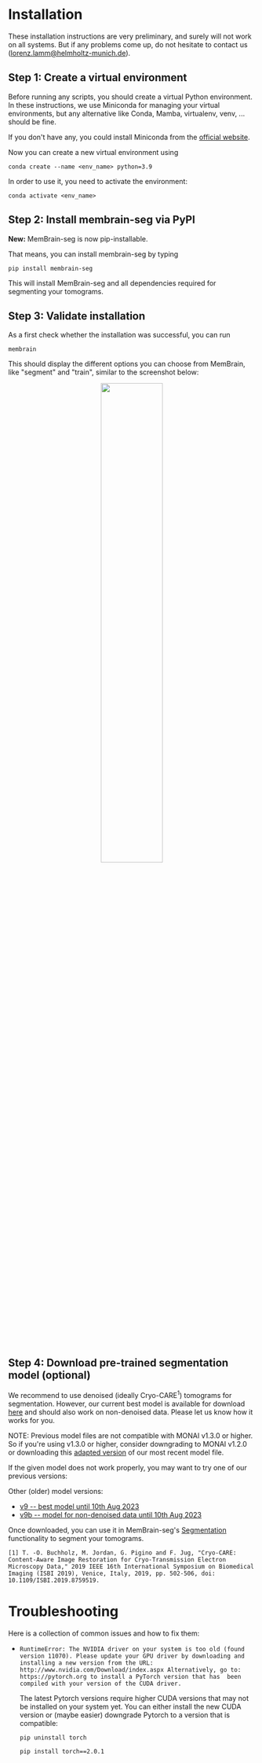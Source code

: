# Installation

These installation instructions are very preliminary, and surely will not work on all systems.
But if any problems come up, do not hesitate to contact us (lorenz.lamm@helmholtz-munich.de).

## Step 1: Create a virtual environment
Before running any scripts, you should create a virtual Python environment.
In these instructions, we use Miniconda for managing your virtual environments,
but any alternative like Conda, Mamba, virtualenv, venv, ... should be fine.

If you don't have any, you could install Miniconda from the [official website](https://docs.conda.io/en/latest/miniconda.html).

Now you can create a new virtual environment using
```shell
conda create --name <env_name> python=3.9
```

In order to use it, you need to activate the environment:
```shell
conda activate <env_name>
```


## Step 2: Install membrain-seg via PyPI

**New:** MemBrain-seg is now pip-installable. <br>

That means, you can install membrain-seg by typing
```shell
pip install membrain-seg
```
This will install MemBrain-seg and all dependencies required for segmenting your tomograms.

## Step 3: Validate installation
As a first check whether the installation was successful, you can run
```shell
membrain
```
This should display the different options you can choose from MemBrain, like "segment" and "train", similar to the screenshot below:


<p align="center" width="100%">
    <img width="50%" src="https://user-images.githubusercontent.com/34575029/250504233-d7e49aef-e783-45fb-b04e-8736b1af7d6e.png">
</p>

## Step 4: Download pre-trained segmentation model (optional)
We recommend to use denoised (ideally Cryo-CARE<sup>1</sup>) tomograms for segmentation. However, our current best model is available for download [here](https://drive.google.com/file/d/1tSQIz_UCsQZNfyHg0RxD-4meFgolszo8/view?usp=sharing) and should also work on non-denoised data. Please let us know how it works for you.

NOTE: Previous model files are not compatible with MONAI v1.3.0 or higher. So if you're using v1.3.0 or higher, consider downgrading to MONAI v1.2.0 or downloading this [adapted version](https://drive.google.com/file/d/1Tfg2Ju-cgSj_71_b1gVMnjqNYea7L1Hm/view?usp=sharing) of our most recent model file. 

If the given model does not work properly, you may want to try one of our previous versions:

Other (older) model versions:
- [v9 -- best model until 10th Aug 2023](https://drive.google.com/file/d/15ZL5Ao7EnPwMHa8yq5CIkanuNyENrDeK/view?usp=sharing)
- [v9b -- model for non-denoised data until 10th Aug 2023](https://drive.google.com/file/d/1TGpQ1WyLHgXQIdZ8w4KFZo_Kkoj0vIt7/view?usp=sharing)


Once downloaded, you can use it in MemBrain-seg's [Segmentation](./Usage/Segmentation.md) functionality to segment your tomograms.


```
[1] T. -O. Buchholz, M. Jordan, G. Pigino and F. Jug, "Cryo-CARE: Content-Aware Image Restoration for Cryo-Transmission Electron Microscopy Data," 2019 IEEE 16th International Symposium on Biomedical Imaging (ISBI 2019), Venice, Italy, 2019, pp. 502-506, doi: 10.1109/ISBI.2019.8759519.
```


# Troubleshooting
Here is a collection of common issues and how to fix them:

- `RuntimeError: The NVIDIA driver on your system is too old (found version 11070). Please update your GPU driver by downloading and installing a new version from the URL: http://www.nvidia.com/Download/index.aspx Alternatively, go to: https://pytorch.org to install a PyTorch version that has 
been compiled with your version of the CUDA driver.` 

  The latest Pytorch versions require higher CUDA versions that may not be installed on your system yet. You can either install the new CUDA version or (maybe easier) downgrade Pytorch to a version that is compatible:

  `pip uninstall torch`

  `pip install torch==2.0.1`